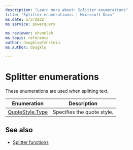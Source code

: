 ```yaml
---
description: "Learn more about: Splitter enumerations"
title: "Splitter enumerationss | Microsoft Docs"
ms.date: 5/3/2022
ms.service: powerquery

ms.reviewer: ehvonleh
ms.topic: reference
author: dougklopfenstein
ms.author: dougklo

---
```

# Splitter enumerations

These enumerations are used when splitting text.
  
|Enumeration | Description|
| ---------------- | ----------- |
|[QuoteStyle.Type](quotestyle-type.md) | Specifies the quote style.|

## See also

* [Splitter functions](splitter-functions.md)
